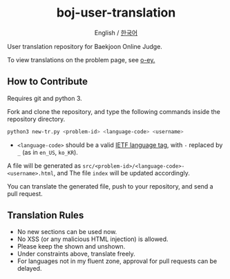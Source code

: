 <div align="center">
    <h1>boj-user-translation</h1>
    <p>English / <a href="https://github.com/kiwiyou/boj-user-translation/blob/main/README-ko.md">한국어</a></p>
</div>

User translation repository for Baekjoon Online Judge.

To view translations on the problem page, see [o-ey.](https://github.com/kiwiyou/o-ey)

## How to Contribute

Requires git and python 3.

Fork and clone the repository, and type the following commands
inside the repository directory.

```bash
python3 new-tr.py <problem-id> <language-code> <username>
```

- `<language-code>` should be a valid [IETF language tag](https://www.wikiwand.com/en/IETF_language_tag), with `-` replaced by `_` (as in `en_US`, `ko_KR`).

A file will be generated as `src/<problem-id>/<language-code>-<username>.html`,
and The file `index` will be updated accordingly.

You can translate the generated file, push to your repository, and send a pull request.

## Translation Rules

- No new sections can be used now.
- No XSS (or any malicious HTML injection) is allowed.
- Please keep the shown and unshown.
- Under constraints above, translate freely.
- For languages not in my fluent zone, approval for pull requests can be delayed.
